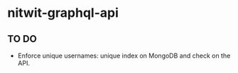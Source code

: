 # nitwit-graphql-api

## TO DO

- Enforce unique usernames: unique index on MongoDB and check on the API.
